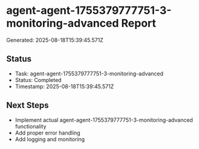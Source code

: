 # agent-agent-1755379777751-3-monitoring-advanced Report

Generated: 2025-08-18T15:39:45.571Z

## Status
- Task: agent-agent-1755379777751-3-monitoring-advanced
- Status: Completed
- Timestamp: 2025-08-18T15:39:45.571Z

## Next Steps
- Implement actual agent-agent-1755379777751-3-monitoring-advanced functionality
- Add proper error handling
- Add logging and monitoring
